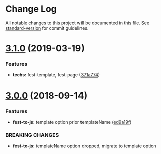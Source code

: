 # Change Log

All notable changes to this project will be documented in this file. See [standard-version](https://github.com/conventional-changelog/standard-version) for commit guidelines.

# [3.1.0](https://github.com/apoleshchuk/enb-fest/compare/v3.0.0...v3.1.0) (2019-03-19)


### Features

* **techs:** fest-template, fest-page ([371a774](https://github.com/apoleshchuk/enb-fest/commit/371a774))



<a name="3.0.0"></a>
# [3.0.0](https://github.com/apoleshchuk/enb-fest/compare/v2.0.0...v3.0.0) (2018-09-14)


### Features

* **fest-to-js:** template option prior templateName ([ed9a19f](https://github.com/apoleshchuk/enb-fest/commit/ed9a19f))


### BREAKING CHANGES

* **fest-to-js:** templateName option dropped, migrate to template option
